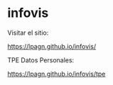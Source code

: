 # infovis

Visitar el sitio:

https://lpagn.github.io/infovis/


TPE Datos Personales:

https://lpagn.github.io/infovis/tpe




